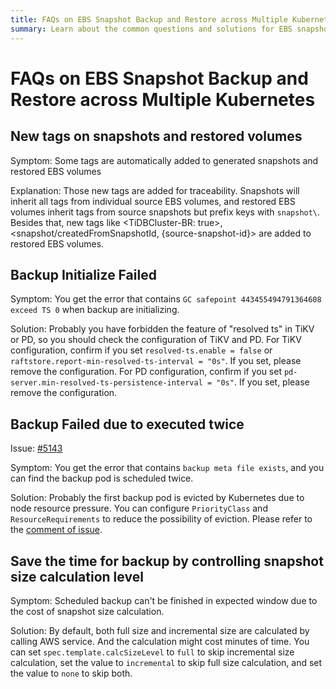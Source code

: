 ```yaml
---
title: FAQs on EBS Snapshot Backup and Restore across Multiple Kubernetes
summary: Learn about the common questions and solutions for EBS snapshot backup and restore across multiple Kubernetes.
---
```


# FAQs on EBS Snapshot Backup and Restore across Multiple Kubernetes

## New tags on snapshots and restored volumes

Symptom: Some tags are automatically added to generated snapshots and restored EBS volumes

Explanation: Those new tags are added for traceability. Snapshots will inherit all tags from individual source EBS volumes, and restored EBS volumes inherit tags from source snapshots but prefix keys with `snapshot\`. Besides that, new tags like <TiDBCluster-BR: true>, <snapshot/createdFromSnapshotId, {source-snapshot-id}> are added to restored EBS volumes.

## Backup Initialize Failed 

Symptom: You get the error that contains `GC safepoint 443455494791364608 exceed TS 0` when backup are initializing.

Solution: Probably you have forbidden the feature of "resolved ts" in TiKV or PD, so you should check the configuration of TiKV and PD.
For TiKV configuration, confirm if you set `resolved-ts.enable = false` or `raftstore.report-min-resolved-ts-interval = "0s"`. If you set, please remove the configuration.
For PD configuration, confirm if you set `pd-server.min-resolved-ts-persistence-interval = "0s"`. If you set, please remove the configuration.

## Backup Failed due to executed twice

Issue: [#5143](https://github.com/pingcap/tidb-operator/issues/5143)

Symptom: You get the error that contains `backup meta file exists`, and you can find the backup pod is scheduled twice.

Solution: Probably the first backup pod is evicted by Kubernetes due to node resource pressure. You can configure `PriorityClass` and `ResourceRequirements` to reduce the possibility of eviction. Please refer to the [comment of issue](https://github.com/pingcap/tidb-operator/issues/5143#issuecomment-1654916830).

## Save the time for backup by controlling snapshot size calculation level

Symptom: Scheduled backup can't be finished in expected window due to the cost of snapshot size calculation.

Solution: By default, both full size and incremental size are calculated by calling AWS service. And the calculation might cost minutes of time. You can set `spec.template.calcSizeLevel` to `full` to skip incremental size calculation, set the value to `incremental` to skip full size calculation, and set the value to `none` to skip both.
